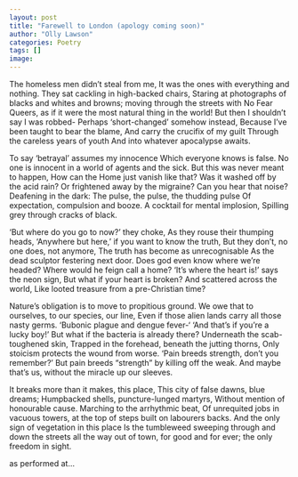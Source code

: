 ```yaml
---
layout: post
title: "Farewell to London (apology coming soon)"
author: "Olly Lawson"
categories: Poetry
tags: []
image:
---
```


The homeless men didn’t steal from me,
It was the ones with everything and nothing.
They sat cackling in high-backed chairs,
Staring at photographs of blacks and whites and browns;
moving through the streets with No Fear Queers,
as if it were the most natural thing in the world!
But then I shouldn’t say I was robbed-
Perhaps ‘short-changed’ somehow instead,
Because I’ve been taught to bear the blame,
And carry the crucifix of my guilt
Through the careless years of youth
And into whatever apocalypse awaits.

To say ‘betrayal’ assumes my innocence
Which everyone knows is false.
No one is innocent in a world of agents and the sick.
But this was never meant to happen,
How can the Home just vanish like that?
Was it washed off by the acid rain?
Or frightened away by the migraine?
Can you hear that noise? Deafening in the dark:
The pulse, the pulse, the thudding pulse
Of expectation, compulsion and booze.
A cocktail for mental implosion,
Spilling grey through cracks of black.

‘But where do you go to now?’ they choke,
As they rouse their thumping heads,
‘Anywhere but here,’ if you want to know the truth,
But they don’t, no one does, not anymore,
The truth has become as unrecognisable
As the dead sculptor festering next door.
Does god even know where we’re headed?
Where would he feign call a home?
‘It’s where the heart is!’ says the neon sign,
But what if your heart is broken?
And scattered across the world,
Like looted treasure from a pre-Christian time?

Nature’s obligation is to move to propitious ground.
We owe that to ourselves, to our species, our line,
Even if those alien lands carry all those nasty germs.
‘Bubonic plague and dengue fever-‘
‘And that’s if you’re a lucky boy!’
But what if the bacteria is already there?
Underneath the scab-toughened skin,
Trapped in the forehead, beneath the jutting thorns,
Only stoicism protects the wound from worse.
‘Pain breeds strength, don’t you remember?’
But pain breeds “strength” by killing off the weak.
And maybe that’s us, without the miracle up our sleeves.

It breaks more than it makes, this place,
This city of false dawns, blue dreams;
Humpbacked shells, puncture-lunged martyrs,
Without mention of honourable cause.
Marching to the arrhythmic beat,
Of unrequited jobs in vacuous towers,
at the top of steps built on labourers backs.
And the only sign of vegetation in this place
Is the tumbleweed sweeping through and
down the streets all the way out of town,
for good and for ever;
the only freedom in sight.

<footer> as performed at...<footer>
